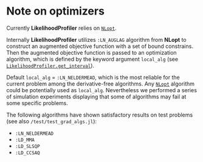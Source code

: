 # Note on optimizers

Currently **LikelihoodProfiler** relies on [`NLopt`](https://nlopt.readthedocs.io/en/latest/). 

Internally **LikelihoodProfiler** utilizes `:LN_AUGLAG` algorithm from **NLopt** to construct an augmented objective function with a set of bound constrains. Then the augmented objective function is passed to an optimization algorithm, which is defined by the keyword argument `local_alg` (see [`LikelihoodProfiler.get_interval`](@ref)).

Default `local_alg` = `:LN_NELDERMEAD`, which is the most reliable for the current problem among the derivative-free algorithms. 
Any [`NLopt`](https://nlopt.readthedocs.io/en/latest/NLopt_Algorithms/) algorithm could be potentially used as `local_alg`.
Nevertheless we performed a series of simulation experiments displaying that some of algorithms may fail at some specific problems.

The following algorithms have shown satisfactory results on test problems (see also `/test/test_grad_algs.jl`):

- `:LN_NELDERMEAD`
- `:LD_MMA`
- `:LD_SLSQP`
- `:LD_CCSAQ`
